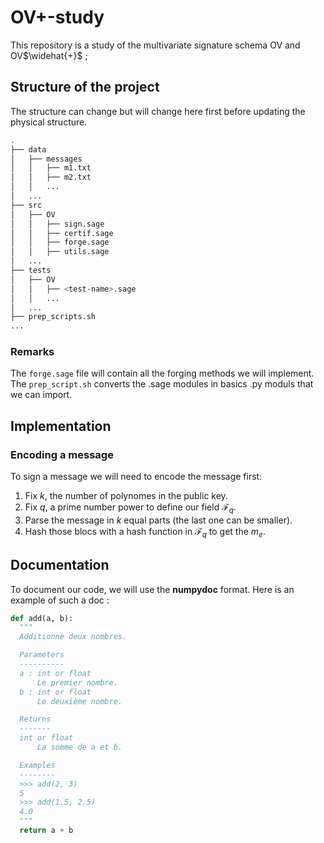 # OV+-study
This repository is a study of the multivariate signature schema OV and OV$\widehat{+}$
;


## Structure of the project
The structure can change but will change here first before updating the 
physical structure.
```sh
.
├── data
│   ├── messages
│   │   ├── m1.txt
│   │   ├── m2.txt
│   │   ...
│   ...
├── src
│   ├── OV
│   │   ├── sign.sage
│   │   ├── certif.sage
│   │   ├── forge.sage
│   │   ├── utils.sage
│   ...
├── tests
│   ├── OV
│   │   ├── <test-name>.sage
│   │   ...
│   ...
├── prep_scripts.sh
...
```
### Remarks
The `forge.sage` file will contain all the forging methods we will implement.
The `prep_script.sh` converts the .sage modules in basics .py moduls that we can import.

## Implementation
### Encoding a message
To sign a message we will need to encode the message first:
1) Fix $k$, the number of polynomes in the public key.
2) Fix $q$, a prime number power to define our field $\mathcal{F}_q$.
3) Parse the message in $k$ equal parts (the last one can be smaller).
4) Hash those blocs with a hash function in $\mathcal{F}_q$ to get the $m_e$.


## Documentation
To document our code, we will use the **numpydoc** format.
Here is an example of such a doc : 
```py 
def add(a, b):
  """
  Additionne deux nombres.

  Parameters
  ----------
  a : int or float
      Le premier nombre.
  b : int or float
      Le deuxième nombre.

  Returns
  -------
  int or float
      La somme de a et b.

  Examples
  --------
  >>> add(2, 3)
  5
  >>> add(1.5, 2.5)
  4.0
  """
  return a + b
```
